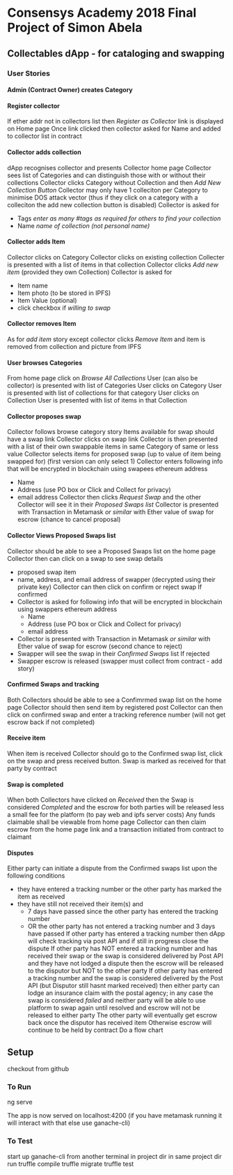 # Consensys Academy 2018 Final Project of Simon Abela
## Collectables dApp - for cataloging and swapping
### User Stories
#### Admin (Contract Owner) creates Category

#### Register collector
If ether addr not in collectors list then *Register as Collector* link is displayed on Home page
Once link clicked then collector asked for Name and added to collector list in contract

#### Collector adds collection
dApp recognises collector and presents Collector home page
Collector sees list of Categories and can distinguish those with or without their collections 
Collector clicks Category without Collection and then *Add New Collection Button*
Collector may only have 1 colleciton per Category to minimise DOS attack vector (thus if they click on a category with a colleciton the add new collection button is disabled)
Collector is asked for
- Tags *enter as many #tags as required for others to find your collection*
- Name *name of collection (not personal name)*

#### Collector adds Item
Collector clicks on Category
Collector clicks on existing collection
Collecter is presented with a list of items in that collection
Collector clicks *Add new item* (provided they own Collection)
Collector is asked for
- Item name
- Item photo (to be stored in IPFS)
- Item Value (optional)
- click checkbox if *willing to swap*

#### Collector removes Item
As for *add item* story except collector clicks *Remove Item* and item is removed from collection and picture from IPFS

#### User browses Categories
From home page click on *Browse All Callections*
User (can also be collector) is presented with list of Categories
User clicks on Category
User is presented with list of collections for that category
User clicks on Collection
User is presented with list of items in that Collection

#### Collector proposes swap
Collector follows browse category story
Items available for swap should have a swap link
Collector clicks on swap link
Collector is then presented with a list of their own swappable items in same Category of same or less value
Collector selects items for proposed swap (up to value of item being swapped for)  (first version can only select 1)
Collector enters following info that will be encrypted in blockchain using swapees ethereum address
- Name
- Address (use PO box or Click and Collect for privacy)
- email address
Collector then clicks *Request Swap* and the other Collector will see it in their *Proposed Swaps list*
Collector is presented with Transaction in Metamask *or similar* with Ether value of swap for escrow (chance to cancel proposal)


#### Collector Views Proposed Swaps list
Collector should be able to see a Proposed Swaps list on the home page
Collector then can click on a swap to see swap details
- proposed swap item
- name, address, and email address of swapper (decrypted using their private key)
Collector can then click on confirm or reject swap
If confirmed
- Collector is asked for following info that will be encrypted in blockchain using swappers ethereum address
  - Name
  - Address (use PO box or Click and Collect for privacy)
  - email address
- Collector is presented with Transaction in Metamask *or similar* with Ether value of swap for escrow (second chance to reject)
- Swapper will see the swap in their *Confirmed Swaps* list
If rejected
- Swapper escrow is released (swapper must collect from contract - add story)

#### Confirmed Swaps and tracking
Both Collectors should be able to see a Confimrmed swap list on the home page
Collector should then send item by registered post
Collector can then click on confirmed swap and enter a tracking reference number (will not get escrow back if not completed)

#### Receive item
When item is received Collector should go to the Confirmed swap list, click on the swap and press received button. Swap is marked as received for that party by contract

#### Swap is completed
When both Collectors have clicked on *Received* then the Swap is considered *Completed* and the escrow for both parties will be released less a small fee for the platform (to pay web and ipfs server costs)
Any funds claimable shall be viewable from home page
Collector can then claim escrow from the home page link and a transaction initiated from contract to claimant

#### Disputes
Either party can initiate a dispute from the Confirmed swaps list upon the following conditions
- they have entered a tracking number or the other party has marked the item as received
- they have still not received their item(s) and 
  - 7 days have passed since the other party has entered the tracking number 
  - OR the other party has not entered a tracking number and 3 days have passed
If other party has entered a tracking number then dApp will check tracking via post API and if still in progress close the dispute
If other party has NOT entered a tracking number and has received their swap or the swap is considered delivered by Post API and they have not lodged a dispute then the escrow will be released to the disputor but NOT to the other party
If other party has entered a tracking number and the swap is considered delivered by the Post API (but Disputor still hasnt marked received) then either party can lodge an insurance claim with the postal agency; in any case the swap is considered *failed* and neither party will be able to use platform to swap again until resolved and escrow will not be released to either party
The other party will eventually get escrow back once the disputor has received item
Otherwise escrow will continue to be held by contract
Do a flow chart


## Setup
checkout from github

### To Run
ng serve 

The app is now served on localhost:4200 (if you have metamask running it will interact with that else use ganache-cli)
### To Test
start up ganache-cli from another terminal in project dir
in same project dir run
truffle compile
truffle migrate
truffle test



